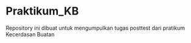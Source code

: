 # Praktikum_KB
Repository ini dibuat untuk mengumpulkan tugas posttest dari pratikum Kecerdasan Buatan
